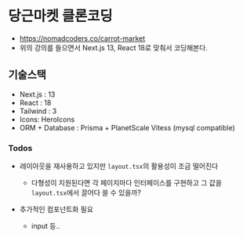 # 당근마켓 클론코딩

- https://nomadcoders.co/carrot-market
- 위의 강의를 들으면서 Next.js 13, React 18로 맞춰서 코딩해본다.

## 기술스택

- Next.js : 13
- React : 18
- Tailwind : 3
- Icons: HeroIcons
- ORM + Database : Prisma + PlanetScale Vitess (mysql compatible)

### Todos

- 레이아웃을 재사용하고 있지만 `layout.tsx`의 활용성이 조금 떨어진다

  - 다형성이 지원된다면 각 페이지마다 인터페이스를 구현하고 그 값을 `layout.tsx`에서 끌어다 쓸 수 있을까?

- 추가적인 컴포넌트화 필요
  - input 등..
